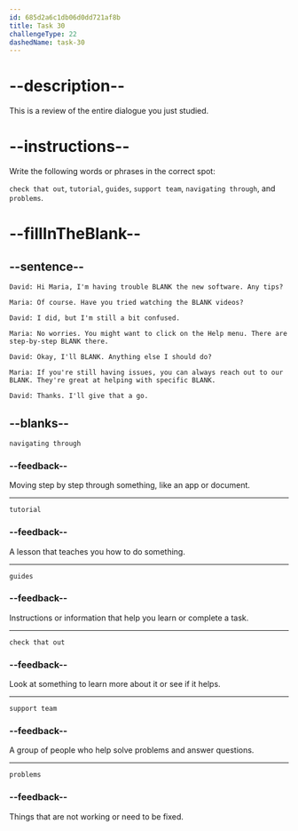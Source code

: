 ```yaml
---
id: 685d2a6c1db06d0dd721af8b
title: Task 30
challengeType: 22
dashedName: task-30
---
```


<!--REVIEW -->

# --description--

This is a review of the entire dialogue you just studied.

# --instructions--

Write the following words or phrases in the correct spot:

`check that out`, `tutorial`, `guides`, `support team`, `navigating through`, and `problems`.

# --fillInTheBlank--

## --sentence--

`David: Hi Maria, I'm having trouble BLANK the new software. Any tips?`

`Maria: Of course. Have you tried watching the BLANK videos?`

`David: I did, but I'm still a bit confused.`

`Maria: No worries. You might want to click on the Help menu. There are step-by-step BLANK there.`

`David: Okay, I'll BLANK. Anything else I should do?`

`Maria: If you're still having issues, you can always reach out to our BLANK. They're great at helping with specific BLANK.`

`David: Thanks. I'll give that a go.`

## --blanks--

`navigating through`

### --feedback--

Moving step by step through something, like an app or document.

---

`tutorial`

### --feedback--

A lesson that teaches you how to do something.

---

`guides`

### --feedback--

Instructions or information that help you learn or complete a task.

---

`check that out`

### --feedback--

Look at something to learn more about it or see if it helps.

---

`support team`

### --feedback--

A group of people who help solve problems and answer questions.

---

`problems`

### --feedback--

Things that are not working or need to be fixed.
